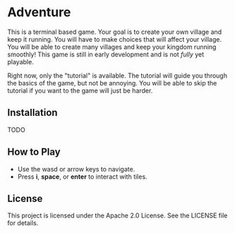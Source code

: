 # Adventure
This is a terminal based game. Your goal is to create your own village and keep it running. You will have to make choices that will affect your village. You will be able to create many villages and keep your kingdom running smoothly!
This game is still in early development and is not *fully* yet playable.

Right now, only the "tutorial" is available. The tutorial will guide you through the basics of the game, but not be annoying. You will be able to skip the tutorial if you want to the game will just be harder.

## Installation
TODO

## How to Play
- Use the wasd or arrow keys to navigate.
- Press **i**, **space**, or **enter** to interact with tiles.

## License
This project is licensed under the Apache 2.0 License. See the LICENSE file for details.
